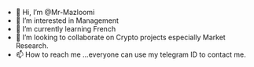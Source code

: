 - 👋 Hi, I’m @Mr-Mazloomi
- 👀 I’m interested in Management 
- 🌱 I’m currently learning French
- 💞️ I’m looking to collaborate on Crypto projects especially Market Research.
- 📫 How to reach me ...everyone can use my telegram ID to contact me.

<!---
Mr-Mazloomi/Mr-Mazloomi is a ✨ special ✨ repository because its `README.md` (this file) appears on your GitHub profile.
You can click the Preview link to take a look at your changes.
--->
